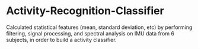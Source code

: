 # Activity-Recognition-Classifier
Calculated statistical features (mean, standard deviation, etc) by performing filtering, signal processing, and spectral analysis on IMU data from 6 subjects, in order to build a activity classifier. 
